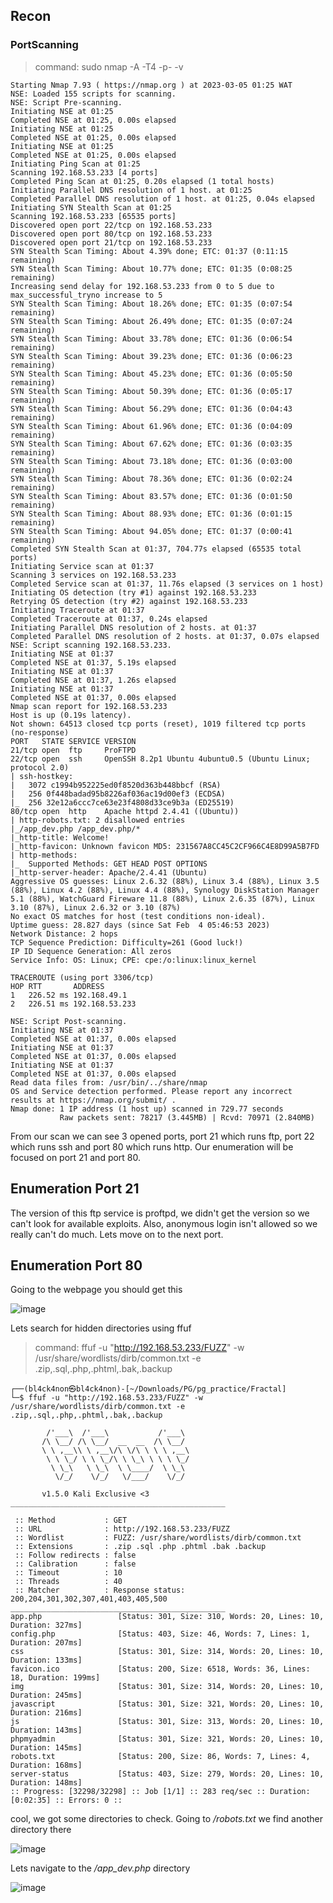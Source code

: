 <h2>Recon</h2>

<h3>PortScanning</h3>

>command: sudo nmap -A -T4 -p- -v

```
Starting Nmap 7.93 ( https://nmap.org ) at 2023-03-05 01:25 WAT
NSE: Loaded 155 scripts for scanning.
NSE: Script Pre-scanning.
Initiating NSE at 01:25
Completed NSE at 01:25, 0.00s elapsed
Initiating NSE at 01:25
Completed NSE at 01:25, 0.00s elapsed
Initiating NSE at 01:25
Completed NSE at 01:25, 0.00s elapsed
Initiating Ping Scan at 01:25
Scanning 192.168.53.233 [4 ports]
Completed Ping Scan at 01:25, 0.20s elapsed (1 total hosts)
Initiating Parallel DNS resolution of 1 host. at 01:25
Completed Parallel DNS resolution of 1 host. at 01:25, 0.04s elapsed
Initiating SYN Stealth Scan at 01:25
Scanning 192.168.53.233 [65535 ports]
Discovered open port 22/tcp on 192.168.53.233
Discovered open port 80/tcp on 192.168.53.233
Discovered open port 21/tcp on 192.168.53.233
SYN Stealth Scan Timing: About 4.39% done; ETC: 01:37 (0:11:15 remaining)
SYN Stealth Scan Timing: About 10.77% done; ETC: 01:35 (0:08:25 remaining)
Increasing send delay for 192.168.53.233 from 0 to 5 due to max_successful_tryno increase to 5
SYN Stealth Scan Timing: About 18.26% done; ETC: 01:35 (0:07:54 remaining)
SYN Stealth Scan Timing: About 26.49% done; ETC: 01:35 (0:07:24 remaining)
SYN Stealth Scan Timing: About 33.78% done; ETC: 01:36 (0:06:54 remaining)
SYN Stealth Scan Timing: About 39.23% done; ETC: 01:36 (0:06:23 remaining)
SYN Stealth Scan Timing: About 45.23% done; ETC: 01:36 (0:05:50 remaining)
SYN Stealth Scan Timing: About 50.39% done; ETC: 01:36 (0:05:17 remaining)
SYN Stealth Scan Timing: About 56.29% done; ETC: 01:36 (0:04:43 remaining)
SYN Stealth Scan Timing: About 61.96% done; ETC: 01:36 (0:04:09 remaining)
SYN Stealth Scan Timing: About 67.62% done; ETC: 01:36 (0:03:35 remaining)
SYN Stealth Scan Timing: About 73.18% done; ETC: 01:36 (0:03:00 remaining)
SYN Stealth Scan Timing: About 78.36% done; ETC: 01:36 (0:02:24 remaining)
SYN Stealth Scan Timing: About 83.57% done; ETC: 01:36 (0:01:50 remaining)
SYN Stealth Scan Timing: About 88.93% done; ETC: 01:36 (0:01:15 remaining)
SYN Stealth Scan Timing: About 94.05% done; ETC: 01:37 (0:00:41 remaining)
Completed SYN Stealth Scan at 01:37, 704.77s elapsed (65535 total ports)
Initiating Service scan at 01:37
Scanning 3 services on 192.168.53.233
Completed Service scan at 01:37, 11.76s elapsed (3 services on 1 host)
Initiating OS detection (try #1) against 192.168.53.233
Retrying OS detection (try #2) against 192.168.53.233
Initiating Traceroute at 01:37
Completed Traceroute at 01:37, 0.24s elapsed
Initiating Parallel DNS resolution of 2 hosts. at 01:37
Completed Parallel DNS resolution of 2 hosts. at 01:37, 0.07s elapsed
NSE: Script scanning 192.168.53.233.
Initiating NSE at 01:37
Completed NSE at 01:37, 5.19s elapsed
Initiating NSE at 01:37
Completed NSE at 01:37, 1.26s elapsed
Initiating NSE at 01:37
Completed NSE at 01:37, 0.00s elapsed
Nmap scan report for 192.168.53.233
Host is up (0.19s latency).
Not shown: 64513 closed tcp ports (reset), 1019 filtered tcp ports (no-response)
PORT   STATE SERVICE VERSION
21/tcp open  ftp     ProFTPD
22/tcp open  ssh     OpenSSH 8.2p1 Ubuntu 4ubuntu0.5 (Ubuntu Linux; protocol 2.0)
| ssh-hostkey: 
|   3072 c1994b952225ed0f8520d363b448bbcf (RSA)
|   256 0f448badad95b8226af036ac19d00ef3 (ECDSA)
|_  256 32e12a6ccc7ce63e23f4808d33ce9b3a (ED25519)
80/tcp open  http    Apache httpd 2.4.41 ((Ubuntu))
| http-robots.txt: 2 disallowed entries 
|_/app_dev.php /app_dev.php/*
|_http-title: Welcome!
|_http-favicon: Unknown favicon MD5: 231567A8CC45C2CF966C4E8D99A5B7FD
| http-methods: 
|_  Supported Methods: GET HEAD POST OPTIONS
|_http-server-header: Apache/2.4.41 (Ubuntu)
Aggressive OS guesses: Linux 2.6.32 (88%), Linux 3.4 (88%), Linux 3.5 (88%), Linux 4.2 (88%), Linux 4.4 (88%), Synology DiskStation Manager 5.1 (88%), WatchGuard Fireware 11.8 (88%), Linux 2.6.35 (87%), Linux 3.10 (87%), Linux 2.6.32 or 3.10 (87%)
No exact OS matches for host (test conditions non-ideal).
Uptime guess: 28.827 days (since Sat Feb  4 05:46:53 2023)
Network Distance: 2 hops
TCP Sequence Prediction: Difficulty=261 (Good luck!)
IP ID Sequence Generation: All zeros
Service Info: OS: Linux; CPE: cpe:/o:linux:linux_kernel

TRACEROUTE (using port 3306/tcp)
HOP RTT       ADDRESS
1   226.52 ms 192.168.49.1
2   226.51 ms 192.168.53.233

NSE: Script Post-scanning.
Initiating NSE at 01:37
Completed NSE at 01:37, 0.00s elapsed
Initiating NSE at 01:37
Completed NSE at 01:37, 0.00s elapsed
Initiating NSE at 01:37
Completed NSE at 01:37, 0.00s elapsed
Read data files from: /usr/bin/../share/nmap
OS and Service detection performed. Please report any incorrect results at https://nmap.org/submit/ .
Nmap done: 1 IP address (1 host up) scanned in 729.77 seconds
           Raw packets sent: 78217 (3.445MB) | Rcvd: 70971 (2.840MB)

```
From our scan we can see 3 opened ports, port 21 which runs ftp, port 22 which runs ssh and port 80 which runs http. Our enumeration will be focused on port 21 and port 80.




<h2>Enumeration Port 21</h2>

The version of this ftp service is proftpd, we didn't get the version so we can't look for available exploits. Also, anonymous login isn't allowed so we really can't do much. Lets move on to the next port.




<h2>Enumeration Port 80</h2>

Going to the webpage you should get this

![image](https://user-images.githubusercontent.com/67879936/222935655-0624f8ed-c040-45b1-9e04-6cb0e7b7c887.png)

Lets  search for hidden directories using ffuf

>command: ffuf -u "http://192.168.53.233/FUZZ" -w /usr/share/wordlists/dirb/common.txt -e .zip,.sql,.php,.phtml,.bak,.backup

```
┌──(bl4ck4non㉿bl4ck4non)-[~/Downloads/PG/pg_practice/Fractal]
└─$ ffuf -u "http://192.168.53.233/FUZZ" -w /usr/share/wordlists/dirb/common.txt -e .zip,.sql,.php,.phtml,.bak,.backup

        /'___\  /'___\           /'___\       
       /\ \__/ /\ \__/  __  __  /\ \__/       
       \ \ ,__\\ \ ,__\/\ \/\ \ \ \ ,__\      
        \ \ \_/ \ \ \_/\ \ \_\ \ \ \ \_/      
         \ \_\   \ \_\  \ \____/  \ \_\       
          \/_/    \/_/   \/___/    \/_/       

       v1.5.0 Kali Exclusive <3
________________________________________________

 :: Method           : GET
 :: URL              : http://192.168.53.233/FUZZ
 :: Wordlist         : FUZZ: /usr/share/wordlists/dirb/common.txt
 :: Extensions       : .zip .sql .php .phtml .bak .backup 
 :: Follow redirects : false
 :: Calibration      : false
 :: Timeout          : 10
 :: Threads          : 40
 :: Matcher          : Response status: 200,204,301,302,307,401,403,405,500
________________________________________________
app.php                 [Status: 301, Size: 310, Words: 20, Lines: 10, Duration: 327ms]
config.php              [Status: 403, Size: 46, Words: 7, Lines: 1, Duration: 207ms]
css                     [Status: 301, Size: 314, Words: 20, Lines: 10, Duration: 133ms]
favicon.ico             [Status: 200, Size: 6518, Words: 36, Lines: 18, Duration: 199ms]
img                     [Status: 301, Size: 314, Words: 20, Lines: 10, Duration: 245ms]
javascript              [Status: 301, Size: 321, Words: 20, Lines: 10, Duration: 216ms]
js                      [Status: 301, Size: 313, Words: 20, Lines: 10, Duration: 143ms]
phpmyadmin              [Status: 301, Size: 321, Words: 20, Lines: 10, Duration: 145ms]
robots.txt              [Status: 200, Size: 86, Words: 7, Lines: 4, Duration: 168ms]
server-status           [Status: 403, Size: 279, Words: 20, Lines: 10, Duration: 148ms]
:: Progress: [32298/32298] :: Job [1/1] :: 283 req/sec :: Duration: [0:02:35] :: Errors: 0 ::
```
cool, we got some directories to check. Going to _/robots.txt_ we find another directory there

![image](https://user-images.githubusercontent.com/67879936/222936078-d0d3db42-f6ac-4be1-a737-ca211f2d13c3.png)

Lets navigate to the _/app_dev.php_ directory

![image](https://user-images.githubusercontent.com/67879936/222936139-43526fae-60f9-4b08-b9b6-7beee719ea0d.png)
































































